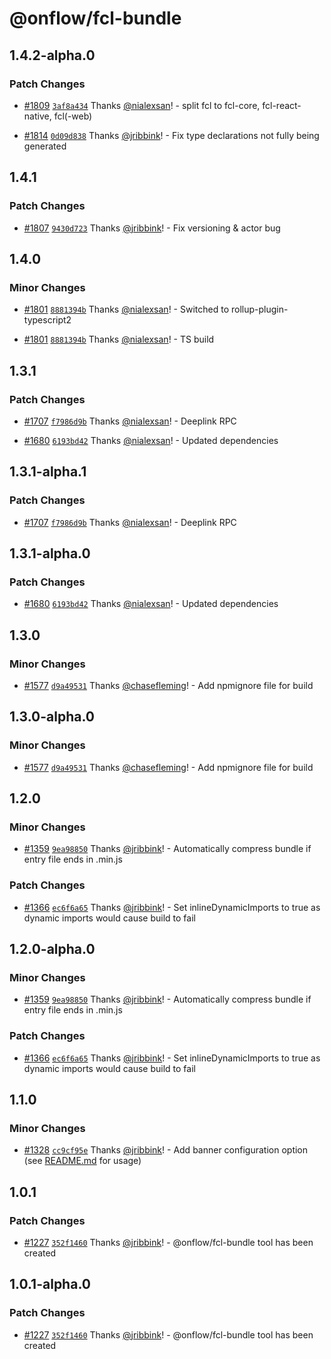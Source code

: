 # @onflow/fcl-bundle

## 1.4.2-alpha.0

### Patch Changes

- [#1809](https://github.com/onflow/fcl-js/pull/1809) [`3af8a434`](https://github.com/onflow/fcl-js/commit/3af8a434b7b1238e44b6aa56f335c6d3d787cd21) Thanks [@nialexsan](https://github.com/nialexsan)! - split fcl to fcl-core, fcl-react-native, fcl(-web)

- [#1814](https://github.com/onflow/fcl-js/pull/1814) [`0d09d838`](https://github.com/onflow/fcl-js/commit/0d09d8386c2fc472833df7152467d477f36dddc4) Thanks [@jribbink](https://github.com/jribbink)! - Fix type declarations not fully being generated

## 1.4.1

### Patch Changes

- [#1807](https://github.com/onflow/fcl-js/pull/1807) [`9430d723`](https://github.com/onflow/fcl-js/commit/9430d7232c272f4acb55f5bcff7be82cef9704d9) Thanks [@jribbink](https://github.com/jribbink)! - Fix versioning & actor bug

## 1.4.0

### Minor Changes

- [#1801](https://github.com/onflow/fcl-js/pull/1801) [`8881394b`](https://github.com/onflow/fcl-js/commit/8881394bc11fea507e330a4c507ef304fe456c42) Thanks [@nialexsan](https://github.com/nialexsan)! - Switched to rollup-plugin-typescript2

- [#1801](https://github.com/onflow/fcl-js/pull/1801) [`8881394b`](https://github.com/onflow/fcl-js/commit/8881394bc11fea507e330a4c507ef304fe456c42) Thanks [@nialexsan](https://github.com/nialexsan)! - TS build

## 1.3.1

### Patch Changes

- [#1707](https://github.com/onflow/fcl-js/pull/1707) [`f7986d9b`](https://github.com/onflow/fcl-js/commit/f7986d9b4e7bba3abc4acbfb036072336d0651cf) Thanks [@nialexsan](https://github.com/nialexsan)! - Deeplink RPC

- [#1680](https://github.com/onflow/fcl-js/pull/1680) [`6193bd42`](https://github.com/onflow/fcl-js/commit/6193bd420371494a975f19fd001af6af012bd72f) Thanks [@nialexsan](https://github.com/nialexsan)! - Updated dependencies

## 1.3.1-alpha.1

### Patch Changes

- [#1707](https://github.com/onflow/fcl-js/pull/1707) [`f7986d9b`](https://github.com/onflow/fcl-js/commit/f7986d9b4e7bba3abc4acbfb036072336d0651cf) Thanks [@nialexsan](https://github.com/nialexsan)! - Deeplink RPC

## 1.3.1-alpha.0

### Patch Changes

- [#1680](https://github.com/onflow/fcl-js/pull/1680) [`6193bd42`](https://github.com/onflow/fcl-js/commit/6193bd420371494a975f19fd001af6af012bd72f) Thanks [@nialexsan](https://github.com/nialexsan)! - Updated dependencies

## 1.3.0

### Minor Changes

- [#1577](https://github.com/onflow/fcl-js/pull/1577) [`d9a49531`](https://github.com/onflow/fcl-js/commit/d9a495316cd03ed0de99e0f01d1b8850a1f0eec4) Thanks [@chasefleming](https://github.com/chasefleming)! - Add npmignore file for build

## 1.3.0-alpha.0

### Minor Changes

- [#1577](https://github.com/onflow/fcl-js/pull/1577) [`d9a49531`](https://github.com/onflow/fcl-js/commit/d9a495316cd03ed0de99e0f01d1b8850a1f0eec4) Thanks [@chasefleming](https://github.com/chasefleming)! - Add npmignore file for build

## 1.2.0

### Minor Changes

- [#1359](https://github.com/onflow/fcl-js/pull/1359) [`9ea98850`](https://github.com/onflow/fcl-js/commit/9ea988503bbf4760bdee2a8bd8098be1cd95acb6) Thanks [@jribbink](https://github.com/jribbink)! - Automatically compress bundle if entry file ends in .min.js

### Patch Changes

- [#1366](https://github.com/onflow/fcl-js/pull/1366) [`ec6f6a65`](https://github.com/onflow/fcl-js/commit/ec6f6a659eae2157cae3def76fab0eeefccd1c28) Thanks [@jribbink](https://github.com/jribbink)! - Set inlineDynamicImports to true as dynamic imports would cause build to fail

## 1.2.0-alpha.0

### Minor Changes

- [#1359](https://github.com/onflow/fcl-js/pull/1359) [`9ea98850`](https://github.com/onflow/fcl-js/commit/9ea988503bbf4760bdee2a8bd8098be1cd95acb6) Thanks [@jribbink](https://github.com/jribbink)! - Automatically compress bundle if entry file ends in .min.js

### Patch Changes

- [#1366](https://github.com/onflow/fcl-js/pull/1366) [`ec6f6a65`](https://github.com/onflow/fcl-js/commit/ec6f6a659eae2157cae3def76fab0eeefccd1c28) Thanks [@jribbink](https://github.com/jribbink)! - Set inlineDynamicImports to true as dynamic imports would cause build to fail

## 1.1.0

### Minor Changes

- [#1328](https://github.com/onflow/fcl-js/pull/1328) [`cc9cf95e`](https://github.com/onflow/fcl-js/commit/cc9cf95ec40b5a97de8b76bbb00e6c3b35ec7b51) Thanks [@jribbink](https://github.com/jribbink)! - Add banner configuration option (see [README.md](/packages/fcl-bundle/README.md) for usage)

## 1.0.1

### Patch Changes

- [#1227](https://github.com/onflow/fcl-js/pull/1227) [`352f1460`](https://github.com/onflow/fcl-js/commit/352f1460a2f34d228a74fa4bbc6fcf6e68a968b6) Thanks [@jribbink](https://github.com/jribbink)! - @onflow/fcl-bundle tool has been created

## 1.0.1-alpha.0

### Patch Changes

- [#1227](https://github.com/onflow/fcl-js/pull/1227) [`352f1460`](https://github.com/onflow/fcl-js/commit/352f1460a2f34d228a74fa4bbc6fcf6e68a968b6) Thanks [@jribbink](https://github.com/jribbink)! - @onflow/fcl-bundle tool has been created
